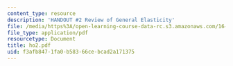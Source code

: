 ```yaml
---
content_type: resource
description: 'HANDOUT #2 Review of General Elasticity'
file: /media/https%3A/open-learning-course-data-rc.s3.amazonaws.com/16-20-structural-mechanics-fall-2002/f3afb8471fa0b58366cebcad2a171375_ho2.pdf
file_type: application/pdf
resourcetype: Document
title: ho2.pdf
uid: f3afb847-1fa0-b583-66ce-bcad2a171375
---
```

